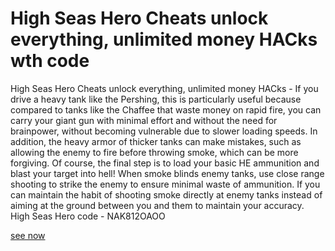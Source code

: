 # High Seas Hero Cheats unlock everything, unlimited money HACks wth code

High Seas Hero Cheats unlock everything, unlimited money HACks - If you drive a heavy tank like the Pershing, this is particularly useful because compared to tanks like the Chaffee that waste money on rapid fire, you can carry your giant gun with minimal effort and without the need for brainpower, without becoming vulnerable due to slower loading speeds. In addition, the heavy armor of thicker tanks can make mistakes, such as allowing the enemy to fire before throwing smoke, which can be more forgiving. Of course, the final step is to load your basic HE ammunition and blast your target into hell! When smoke blinds enemy tanks, use close range shooting to strike the enemy to ensure minimal waste of ammunition. If you can maintain the habit of shooting smoke directly at enemy tanks instead of aiming at the ground between you and them to maintain your accuracy. High Seas Hero code - NAK812OAOO

[see now](https://highseashero.quora.com/about)
